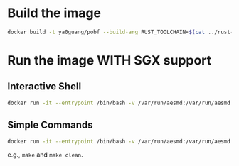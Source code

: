 # Build the image

```sh
docker build -t ya0guang/pobf --build-arg RUST_TOOLCHAIN=$(cat ../rust-toolchain) .
```

# Run the image WITH SGX support

## Interactive Shell

```sh
docker run -it --entrypoint /bin/bash -v /var/run/aesmd:/var/run/aesmd --device=/dev/sgx_enclave --device=/dev/sgx_provision -v $(pwd)/..:/Code/PoBF ya0guang/pobf
```

## Simple Commands

```sh
docker run -it --entrypoint /bin/bash -v /var/run/aesmd:/var/run/aesmd --device=/dev/sgx_enclave --device=/dev/sgx_provision -v $(pwd)/..:/Code/PoBF -v ~/tvm:/root/tvm ya0guang/pobf "COMMAND_TO_RUN"
```

e.g., `make` and `make clean`.
